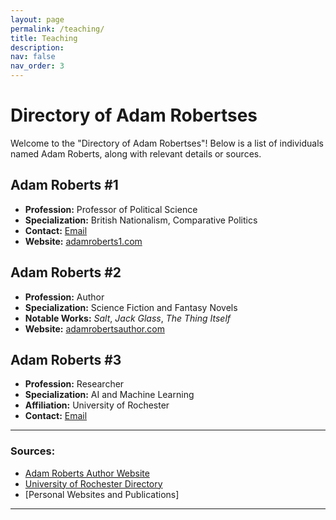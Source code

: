 ```yaml
---
layout: page
permalink: /teaching/
title: Teaching
description:
nav: false
nav_order: 3
---
```

# Directory of Adam Robertses

Welcome to the "Directory of Adam Robertses"! Below is a list of individuals named Adam Roberts, along with relevant details or sources.

## Adam Roberts #1
- **Profession:** Professor of Political Science
- **Specialization:** British Nationalism, Comparative Politics
- **Contact:** [Email](mailto:adam.roberts1@example.com)
- **Website:** [adamroberts1.com](http://adamroberts1.com)

## Adam Roberts #2
- **Profession:** Author
- **Specialization:** Science Fiction and Fantasy Novels
- **Notable Works:** *Salt*, *Jack Glass*, *The Thing Itself*
- **Website:** [adamrobertsauthor.com](http://adamrobertsauthor.com)

## Adam Roberts #3
- **Profession:** Researcher
- **Specialization:** AI and Machine Learning
- **Affiliation:** University of Rochester
- **Contact:** [Email](mailto:adam.roberts3@example.com)

---

### Sources:
- [Adam Roberts Author Website](http://adamrobertsauthor.com)
- [University of Rochester Directory](https://www.rochester.edu)
- [Personal Websites and Publications]

---
